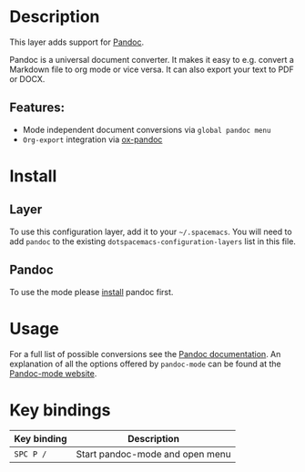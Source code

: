 # Description

This layer adds support for [Pandoc](http://pandoc.org/).

Pandoc is a universal document converter. It makes it easy to e.g.
convert a Markdown file to org mode or vice versa. It can also export
your text to PDF or DOCX.

## Features:

-   Mode independent document conversions via `global pandoc menu`
-   `Org-export` integration via
    [ox-pandoc](https://github.com/kawabata/ox-pandoc)

# Install

## Layer

To use this configuration layer, add it to your `~/.spacemacs`. You will
need to add `pandoc` to the existing `dotspacemacs-configuration-layers`
list in this file.

## Pandoc

To use the mode please [install](http://pandoc.org/installing.html)
pandoc first.

# Usage

For a full list of possible conversions see the [Pandoc
documentation](http://pandoc.org/). An explanation of all the options
offered by `pandoc-mode` can be found at the [Pandoc-mode
website](http://joostkremers.github.io/pandoc-mode/).

# Key bindings

| Key binding | Description                     |
|-------------|---------------------------------|
| `SPC P /`   | Start pandoc-mode and open menu |
